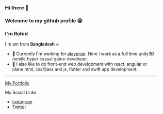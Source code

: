 ### Hi there 👋
### Welcome to my github profile 😀
### I'm **Rohid**
I'm am from **Bangladesh** 🔥

- 🔭 Currently I'm working for [playense](https://www.playense.com). Here I work as a full time unity3D mobile hyper casual game-developer.
- 🌱 I also like to do front-end web development with react, angular or plane html, css/Sass and js, flutter and swift app development.

---

[My Portfolio](https://rohidulislam.com)

My Social Links
- [Instagram](https://www.instagram.com/im_rohid)
- [Twitter](https://www.twitter.com/dev_rohid)

<!--
**rohid-hub/rohid-hub** is a ✨ _special_ ✨ repository because its `README.md` (this file) appears on your GitHub profile.

Here are some ideas to get you started:

- 🔭 I’m currently working on ...
- 🌱 I’m currently learning ...
- 👯 I’m looking to collaborate on ...
- 🤔 I’m looking for help with ...
- 💬 Ask me about ...
- 📫 How to reach me: ...
- 😄 Pronouns: ...
- ⚡ Fun fact: ...
-->

